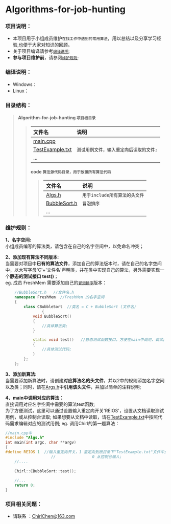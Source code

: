 # Algorithms-for-job-hunting

### 项目说明：
  - 本项目用于小组成员维护`在找工作中遇到的常用算法`，用以总结以及分享学习经验,也便于大家对知识的回顾。
  - 关于项目编译请参考[`编译说明`](#build "build");
  - **参与项目维护前**，请参阅[`维护规则`](#maintenance "maintenance");
       
### <a id="build"> 编译说明： </a>
  - Windows：
  - Linux：

### 目录结构：
> #### Algorithm-for-job-hunting  `项目根目录` 
>> | 文件名 | 说明 |
>> | :------| :----|
>> |[main.cpp](./main.cpp) | |
>> |[TestExample.txt](./TestExample.txt) |  `测试用例文件，输入重定向后读取的文件;`|
>> | ...| | 
>> #### code  `算法源代码目录，用于放置所有算法代码`
>>> | 文件名 | 说明 |
>>> | :------| :----|
>>> |[Algs.h](./code/Algs.h) |  `用于include所有算法的头文件`|
>>> |[BubbleSort.h](./code/BubbleSort.h) | `冒泡排序`|
>>> | ... | |
### <a id="maintenance"> 维护规则： </a>
**1、名字空间:** <br>
	小组成员编写的算法类，请包含在自己的名字空间中，以免命名冲突；

**2、添加现有算法不同版本:** <br>
	当需要对项目中**已有的算法文件**，添加自己的算法版本时，请在自己的名字空间中，以大写字母'C'+'文件名'声明类，并在类中实现自己的算法，另外需要实现一个**静态的测试接口 test()**；<br>
	eg. 成员 FreshMem 需要添加自己的[`冒泡排序`](./code/BubbleSort.h)版本：
```  C++
	//BubbleSort.h   //文件名.h
	namespace FreshMem  //FreshMen 的名字空间
	{
		class CBubbleSort  //类名 = C + BubbleSort (文件名) 
                {
			void BubbleSort()
			{
				//具体算法类;
			}

			static void test()   //静态测试函数接口，方便在main中调用，调试;
			{
				//具体测试代码;
			}
		};
	};	

```

**3、添加新算法:** <br>
	当需要添加新算法时，请创建**对应算法名的头文件**，并以2中的规则添加名字空间以及类；同时，请在[Args.h](./code/Algs.h)中**引用该头文件**，并加以简单的注释说明;

**4、main中调用对应的算法：** <br>
	直接调用对应名字空间中需要的算法test函数;<br>
	为了方便测试，这里可以通过设置输入重定向开关'REIOS'，设置从文档读取测试用例，或从控制台读取;
	如果想要从文档中读取，请在[TestExample.txt](./TestExample.txt)中按照代码需求编辑对应的测试用例;
		eg. 调用Chirl的第一题算法：
``` C++
//main.cpp中
#include "Algs.h"
int main(int argc, char **argv)
{
#define REIOS 1  //输入重定向开关，1 重定向到根目录下"TestExample.txt"文件中;
                    //                0 从控制台输入;   
	//....
	
	Chirl::CBubbleSort::test();
	
	//...
	return 0;
}
```

### 项目相关问题：
   - 请联系 ：ChirlChen@163.com
